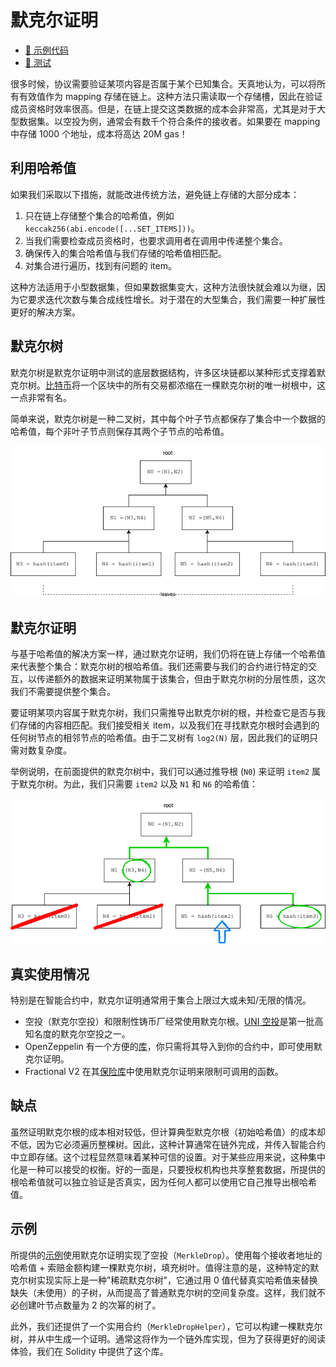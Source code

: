 # 默克尔证明

- [📜 示例代码](./MerkleProofs.sol)
- [🐞 测试](../../test/MerkleProofs.t.sol)

很多时候，协议需要验证某项内容是否属于某个已知集合。天真地认为，可以将所有有效值作为 mapping 存储在链上。这种方法只需读取一个存储槽，因此在验证成员资格时效率很高。但是，在链上提交这类数据的成本会非常高，尤其是对于大型数据集。以空投为例，通常会有数千个符合条件的接收者。如果要在 mapping 中存储 1000 个地址，成本将高达 20M gas！

## 利用哈希值

如果我们采取以下措施，就能改进传统方法，避免链上存储的大部分成本：

1. 只在链上存储整个集合的哈希值，例如 `keccak256(abi.encode([...SET_ITEMS]))`。
1. 当我们需要检查成员资格时，也要求调用者在调用中传递整个集合。
1. 确保传入的集合哈希值与我们存储的哈希值相匹配。
1. 对集合进行遍历，找到有问题的 item。

这种方法适用于小型数据集，但如果数据集变大，这种方法很快就会难以为继，因为它要求迭代次数与集合成线性增长。对于潜在的大型集合，我们需要一种扩展性更好的解决方案。

## 默克尔树

默克尔树是默克尔证明中测试的底层数据结构，许多区块链都以某种形式支撑着默克尔树。[比特币](https://dev-notes.eu/2019/09/compute-bitcoin-merkle-root)将一个区块中的所有交易都浓缩在一棵默克尔树的唯一树根中，这一点非常有名。

简单来说，默克尔树是一种二叉树，其中每个叶子节点都保存了集合中一个数据的哈希值，每个非叶子节点则保存其两个子节点的哈希值。

![simple merkle tree](./merkle-tree.png)

## 默克尔证明

与基于哈希值的解决方案一样，通过默克尔证明，我们仍将在链上存储一个哈希值来代表整个集合：默克尔树的根哈希值。我们还需要与我们的合约进行特定的交互，以传递额外的数据来证明某物属于该集合，但由于默克尔树的分层性质，这次我们不需要提供整个集合。

要证明某项内容属于默克尔树，我们只需推导出默克尔树的根，并检查它是否与我们存储的内容相匹配。我们接受相关 item，以及我们在寻找默克尔根时会遇到的任何树节点的相邻节点的哈希值。由于二叉树有 `log2(N)` 层，因此我们的证明只需对数复杂度。

举例说明，在前面提供的默克尔树中，我们可以通过推导根 (`N0`) 来证明 `item2` 属于默克尔树。为此，我们只需要 `item2` 以及 `N1` 和 `N6` 的哈希值：

![merkle-proof](./merkle-proof.png)

## 真实使用情况

特别是在智能合约中，默克尔证明通常用于集合上限过大或未知/无限的情况。

- 空投（默克尔空投）和限制性铸币厂经常使用默克尔根。[UNI 空投](https://github.com/Uniswap/merkle-distributor/blob/master/contracts/MerkleDistributor.sol)是第一批高知名度的默克尔空投之一。
- OpenZeppelin 有一个方便的[库](https://github.com/OpenZeppelin/openzeppelin-contracts/blob/master/contracts/utils/cryptography/MerkleProof.sol)，你只需将其导入到你的合约中，即可使用默克尔证明。
- Fractional V2 在其[保险库](https://docs.fractional.art/fractional-v2-1/smart-contracts/vault/vault)中使用默克尔证明来限制可调用的函数。

## 缺点

虽然证明默克尔根的成本相对较低，但计算典型默克尔根（初始哈希值）的成本却不低，因为它必须遍历整棵树。因此，这种计算通常在链外完成，并传入智能合约中立即存储。这个过程显然意味着某种可信的设置。对于某些应用来说，这种集中化是一种可以接受的权衡。好的一面是，只要授权机构也共享整套数据，所提供的根哈希值就可以独立验证是否真实，因为任何人都可以使用它自己推导出根哈希值。

## 示例

所提供的[示例](https://github.com/nzhl/useful-solidity-patterns/blob/main/patterns/merkle-proofs/MerkleProofs.sol)使用默克尔证明实现了空投（`MerkleDrop`）。使用每个接收者地址的哈希值 + 索赔金额构建一棵默克尔树，填充树叶。值得注意的是，这种特定的默克尔树实现实际上是一种"稀疏默克尔树"，它通过用 0 值代替真实哈希值来替换缺失（未使用）的子树，从而提高了普通默克尔树的空间复杂度。这样，我们就不必创建叶节点数量为 2 的次幂的树了。

此外，我们还提供了一个实用合约（`MerkleDropHelper`），它可以构建一棵默克尔树，并从中生成一个证明。通常这将作为一个链外库实现，但为了获得更好的阅读体验，我们在 Solidity 中提供了这个库。
